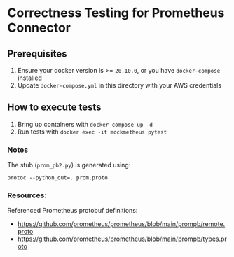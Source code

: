 # Correctness Testing for Prometheus Connector

## Prerequisites
1. Ensure your docker version is >= `20.10.0`, or you have `docker-compose` installed
2. Update `docker-compose.yml` in this directory with your AWS credentials

## How to execute tests
1. Bring up containers with `docker compose up -d`
2. Run tests with `docker exec -it mockmetheus pytest`

### Notes

The stub (`prom_pb2.py`) is generated using:

`protoc --python_out=. prom.proto`

### Resources:

Referenced Prometheus protobuf definitions:
- https://github.com/prometheus/prometheus/blob/main/prompb/remote.proto
- https://github.com/prometheus/prometheus/blob/main/prompb/types.proto
